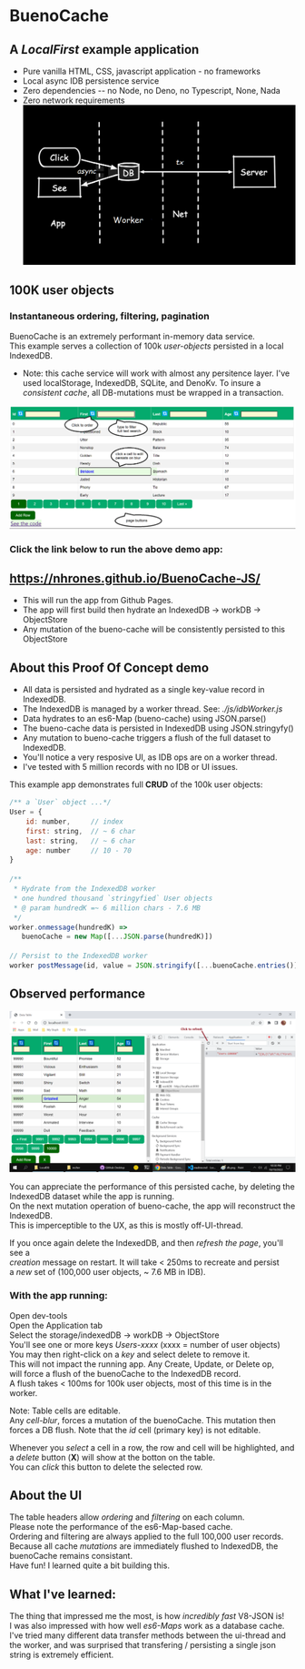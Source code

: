 # BuenoCache
## A _LocalFirst_ example application
  - Pure vanilla HTML, CSS, javascript application - no frameworks
  - Local async IDB persistence service
  - Zero dependencies -- no Node, no Deno, no Typescript, None, Nada
  - Zero network requirements
![alt text](LocalFirst.png)


## 100K user objects

### Instantaneous ordering, filtering, pagination

BuenoCache is an extremely performant in-memory data service.     
This example serves a collection of 100k _user-objects_ persisted in a local IndexedDB.    
  - Note: this cache service will work with almost any persitence layer.  I've used localStorage, IndexedDB, SQLite, and DenoKv. To insure a _consistent cache_, all DB-mutations must be wrapped in a transaction. 

![alt text](table.png)

### Click the link below to run the above demo app:   

## https://nhrones.github.io/BuenoCache-JS/   

  - This will run the app from Github Pages.    
  - The app will first build then hydrate an IndexedDB -> workDB -> ObjectStore    
  - Any mutation of the bueno-cache will be consistently persisted to this ObjectStore


## About this Proof Of Concept demo

 - All data is persisted and hydrated as a single key-value record in IndexedDB.    
 - The IndexedDB is managed by a worker thread. See: _./js/idbWorker.js_    
 - Data hydrates to an es6-Map (bueno-cache) using JSON.parse()    
 - The bueno-cache data is persisted in IndexedDB using JSON.stringyfy()    
 - Any mutation to bueno-cache triggers a flush of the full dataset to IndexedDB.    
 - You'll notice a very resposive UI, as IDB ops are on a worker thread.    
 - I've tested with 5 million records with no IDB or UI issues.    

This example app demonstrates full **CRUD** of the 100k user objects:
```js
/** a `User` object ...*/
User = {
    id: number,     // index
    first: string,  // ~ 6 char 
    last: string,   // ~ 6 char 
    age: number     // 10 - 70
} 

/**
 * Hydrate from the IndexedDB worker 
 * one hundred thousand `stringyfied` User objects
 * @ param hundredK =~ 6 million chars - 7.6 MB
 */
worker.onmessage(hundredK) =>
   buenoCache = new Map([...JSON.parse(hundredK)])

// Persist to the IndexedDB worker
worker postMessage(id, value = JSON.stringify([...buenoCache.entries()]))
```

## Observed performance

 ![alt text](buenoCache.png)

You can appreciate the performance of this persisted cache, by deleting the IndexedDB dataset while the app is running.    
On the next mutation operation of bueno-cache, the app will reconstruct the IndexedDB.   
This is imperceptible to the UX, as this is mostly off-UI-thread.   
    
If you once again delete the IndexedDB, and then _refresh the page_, you'll see a     
_creation_ message on restart. It will take < 250ms to recreate and persist    
a _new_ set of (100,000 user objects, ~ 7.6 MB in IDB).    
  
### With the app running:     
   Open dev-tools        
   Open the Application tab    
   Select the storage/indexedDB -> workDB -> ObjectStore    
   You'll see one or more keys _Users-xxxx_ (xxxx = number of  user objects)    
   You may then right-click on a _key_ and select delete to remove it.    
   This will not impact the running app.  Any Create, Update, or Delete op,    
   will force a flush of the buenoCache to the IndexedDB record.    
   A flush takes < 100ms for 100k user objects, most of this time is in the worker.   
   
   Note: Table cells are editable.     
   Any _cell-blur_, forces a mutation of the buenoCache.  This mutation then forces a DB flush. Note that the _id_ cell (primary key) is not editable.

   Whenever you _select_ a cell in a row, the row and cell will be highlighted, and a _delete_ button (**X**) will show at the botton on the table.    
   You can _click_ this button to delete the selected row.   
 
 
   ## About the UI
   The table headers allow _ordering_ and _filtering_ on each column.    
   Please note the performance of the es6-Map-based cache.     
   Ordering and filtering are always applied to the full 100,000 user records.   
   Because all cache _mutations_ are immediately flushed to IndexedDB, the buenoCache remains consistant.      
   Have fun! I learned quite a bit building this.   
   
   ## What I've learned:
   The thing that impressed me the most, is how _incredibly fast_ V8-JSON is!    
   I was also impressed with how well _es6-Maps_ work as a database cache.    
   I've tried many different data transfer methods between the ui-thread and the worker, and was surprised that transfering / persisting a single json string is extremely efficient.